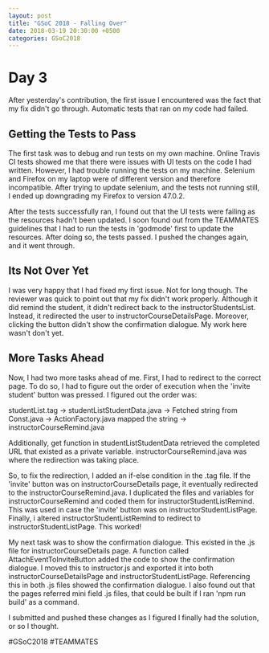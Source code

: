 ```yaml
---
layout: post
title: "GSoC 2018 - Falling Over"
date: 2018-03-19 20:30:00 +0500
categories: GSoC2018
---
```


# Day 3
After yesterday's contribution, the first issue I encountered was the fact that my fix didn't go through. Automatic tests that ran on my code had failed.

## Getting the Tests to Pass
The first task was to debug and run tests on my own machine. Online Travis CI tests showed me that there were issues with UI tests on the code I had written. However, I had trouble running the tests on my machine. Selenium and Firefox on my laptop were of different version and therefore incompatible. After trying to update selenium, and the tests not running still, I ended up downgrading my Firefox to version 47.0.2.

After the tests successfully ran, I found out that the UI tests were failing as the resources hadn't been updated. I soon found out from the TEAMMATES guidelines that I had to run the tests in 'godmode' first to update the resources. After doing so, the tests passed. I pushed the changes again, and it went through.

## Its Not Over Yet
I was very happy that I had fixed my first issue. Not for long though. The reviewer was quick to point out that my fix didn't work properly. Although it did remind the student, it didn't redirect back to the instructorStudentsList. Instead, it redirected the user to instructorCourseDetailsPage. Moreover, clicking the button didn't show the confirmation dialogue. My work here wasn't don't yet.

## More Tasks Ahead
Now, I had two more tasks ahead of me. First, I had to redirect to the correct page. To do so, I had to figure out the order of execution when the 'invite student' button was pressed. I figured out the order was:

studentList.tag -> studentListStudentData.java -> Fetched string from Const.java -> ActionFactory.java mapped the string -> instructorCourseRemind.java

Additionally, get function in studentListStudentData retrieved the completed URL that existed as a private variable. instructorCourseRemind.java was where the redirection was taking place.

So, to fix the redirection, I added an if-else condition in the .tag file. If the 'invite' button was on instructorCourseDetails page, it eventually redirected to the instructorCourseRemind.java. I duplicated the files and variables for instructorCourseRemind and coded them for instructorStudentListRemind. This was used in case the 'invite' button was on instructorStudentListPage. Finally, i altered instructorStudentListRemind to redirect to instructorStudentListPage. This worked!

My next task was to show the confirmation dialogue. This existed in the .js file for instructorCourseDetails page. A function called AttachEventToInviteButton added the code to show the confirmation dialogue. I moved this to instructor.js and exported it into both instructorCourseDetailsPage and instructorStudentListPage. Referencing this in both .js files showed the confirmation dialogue. I also found out that the pages referred mini field .js files, that could be built if I ran 'npm run build' as a command. 

I submitted and pushed these changes as I figured I finally had the solution, or so I thought.

#GSoC2018 #TEAMMATES